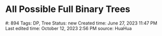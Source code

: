 # All Possible Full Binary Trees

#: 894
Tags: DP, Tree
Status: new
Created time: June 27, 2023 11:47 PM
Last edited time: October 12, 2023 2:56 PM
source: HuaHua